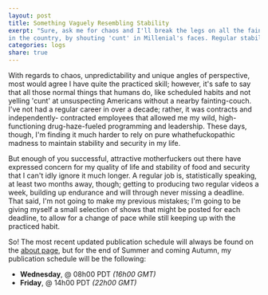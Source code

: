 ```yaml
---
layout: post
title: Something Vaguely Resembling Stability
exerpt: "Sure, ask me for chaos and I'll break the legs on all the fainting-couches
in the country, by shouting 'cunt' in Millenial's faces. Regular stability, though..."
categories: logs
share: true
---
```


With regards to chaos, unpredictability and unique angles of perspective, most
would agree I have quite the practiced skill; however, it's safe to say that
all those normal things that humans do, like scheduled habits and not yelling
'cunt' at unsuspecting Americans without a nearby fainting-couch. I've not had
a regular career in over a decade; rather, it was contracts and independently-
contracted employees that allowed me my wild, high-functioning drug-haze-fueled
programming and leadership. These days, though, I'm finding it much harder to
rely on pure whathefuckopathic madness to maintain stability and security in
my life.

But enough of you successful, attractive motherfuckers out there have expressed
concern for my quality of life and stability of food and security that I can't
idly ignore it much longer. A regular job is, statistically speaking, at least
two months away, though; getting to producing two regular videos a week, building
up endurance and will through never missing a deadline. That said, I'm not going
to make my previous mistakes; I'm going to be giving myself a small selection of
shows that might be posted for each deadline, to allow for a change of pace while
still keeping up with the practiced habit.

So! The most recent updated publication schedule will always be found on the
[about page](https://sevvie.github.io/about/), but for the end of Summer and
coming Autumn, my publication schedule will be the following:

* **Wednesday**, @ 08h00 PDT *(16h00 GMT)*
* **Friday**, @ 14h00 PDT *(22h00 GMT)*
